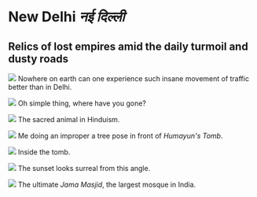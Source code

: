 # New Delhi *नई दिल्ली*

## Relics of lost empires amid the daily turmoil and dusty roads

![](/delhi-street.jpg)
Nowhere on earth can one experience such insane movement of traffic better than in Delhi. 

![](/delhi-trees.jpg)
Oh simple thing, where have you gone?

![](/delhi-cow.jpg)
The sacred animal in Hinduism. 

![](/treepose.jpg)
Me doing an improper a tree pose in front of *Humayun's Tomb*.

![](/delhi-window.jpg)
Inside the tomb.

![](/delhi-sunset.jpg)
The sunset looks surreal from this angle. 

![](/delhi-mosque.jpg)
The ultimate *Jama Masjid*, the largest mosque in India.